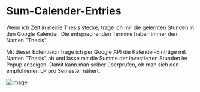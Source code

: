 # Sum-Calender-Entries
Wenn ich Zeit in meine Thesis stecke, trage ich mir die gelernten Stunden in den Google Kalender.
Die entsprechenden Termine haben immer den Namen "Thesis".

Mit dieser Extentision frage ich per Google API die Kalender-Einträge mit Namen "Thesis" ab und lasse mir die Summe der investierten Stunden im Popup anzeigen.
Damit kann man selber überprüfen, ob man sich den empfohlenen LP pro Semester nähert.

![image](https://user-images.githubusercontent.com/80718816/203592041-d2a7b6c4-b781-4619-84d2-d79b8d466a9b.png)
